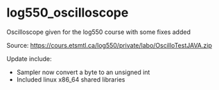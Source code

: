 log550_oscilloscope
===================

Oscilloscope given for the log550 course with some fixes added

Source: https://cours.etsmtl.ca/log550/private/labo/OscilloTestJAVA.zip

Update include:
 * Sampler now convert a byte to an unsigned int
 * Included linux x86_64 shared libraries
